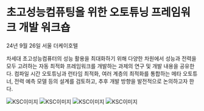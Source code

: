 # 초고성능컴퓨팅을 위한 오토튜닝 프레임워크 개발 워크숍

24년 9월 26일
서울 더케이호텔

차세대 초고성능컴퓨터의 성능 활용을 최대화하기 위해 다양한 차원에서 성능과 전력을 모두 고려하는 자동 최적화 프레임워크를 개발하는 과제의 연구 및 개발 내용을 공유한다. 컴파일 시간 오토튜닝과 런타임 최적화, 여러 계층의 최적화를 통합하는 메타 오토튜너, 전력 예측 모델 등의 설계를 검토하고, 추후 개발 방향을 발전적으로 논의하고자 한다.

![KSC이미지](/data/events/posts/event/images/240926image43.jpg)
![KSC이미지](/data/events/posts/event/images/240926image14.jpg)
![KSC이미지](/data/events/posts/event/images/240926image7.jpg)
![KSC이미지](/data/events/posts/event/images/240926image26.jpg)
